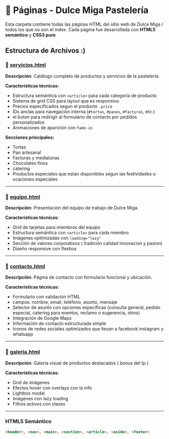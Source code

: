 # 📁 Páginas - Dulce Miga Pastelería

Esta carpeta contiene todas las páginas HTML del sitio web de Dulce Miga / todos los que no son el index.
Cada página fue desarrollada con **HTML5 semántico** y **CSS3 puro**

## Estructura de Archivos :)

### 📄 [servicios.html](./servicios.html)
**Descripción**: Catálogo completo de productos y servicios de la pastelería.

**Características técnicas:**
- Estructura semántica con `<article>` para cada categoría de producto
- Sistema de grid CSS para layout que es responsivo
- Precios especificados segun el producto  `.price`
- IDs anclas para navegación interna (`#tortas`, `#panes`, `#facturas`, etc.) 
- el boton para redirigir al formulario de contacto por pedidos personalizados
- Animaciones de aparición con `fade-in`

**Secciones principales:**
- Tortas 
- Pan artesanal
- Facturas y medialunas
- Chocolates finos
- catering
- Productos especiales que estan disponibles segun las festividades u ocaciones especiales

---

### 📄 [equipo.html](./equipo.html)
**Descripción**: Presentación del equipo de trabajo de Dulce Miga.

**Características técnicas:**
- Grid de tarjetas para miembros del equipo
- Estructura semántica con `<article>` para cada miembro
- Imágenes optimizadas con `loading="lazy"`
- Sección de valores corporativos ( tradición calidad innovacion y pasion) 
- Diseño responsive con flexbox

---

### 📄 [contacto.html](./contacto.html)
**Descripción**: Página de contacto con formulario funcional y ubicación.

**Características técnicas:**
- Formulario con validación HTML
- campos: nombre, email, teléfono, asunto, mensaje
- Selector de asunto con opciones específicas (consulta general, pedido especial, catering para eventos, reclamo o sugerencia, otros) 
- Integración de Google Maps
- Información de contacto estructurada simple
- Iconos de redes sociales optimizados que llevan a facebook instagram y whatsapp

---

### 📄 [galeria.html](./galeria.html) 
**Descripción**: Galería visual de productos destacados ( bonus del tp ) 

**Características técnicas:**
- Grid de imágenes
- Efectos hover con overlays con la info 
- Lightbox modal 
- Imágenes con lazy loading
- Filtros activos con clases

---
### HTML5 Semántico
```html
<header>, <nav>, <main>, <section>, <article>, <aside>, <footer>
